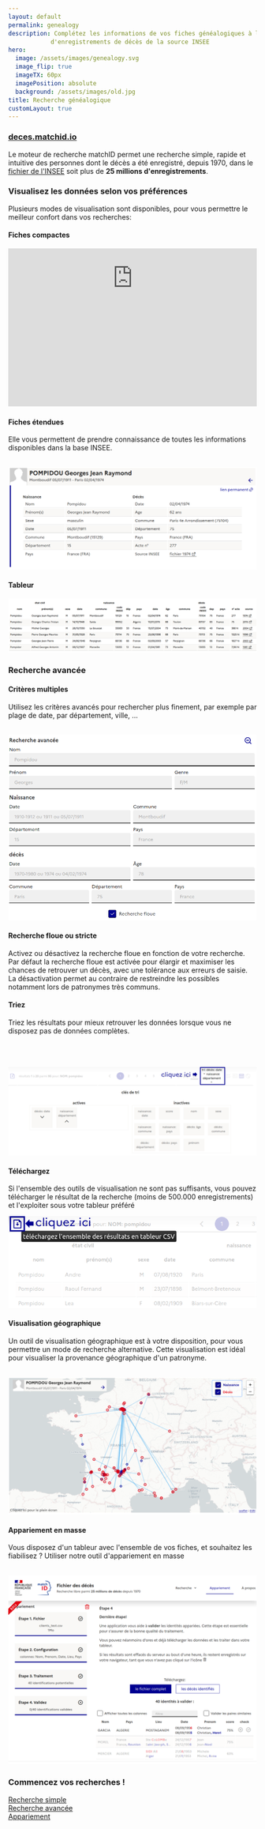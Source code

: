 ```yaml
---
layout: default
permalink: genealogy
description: Complétez les informations de vos fiches généalogiques à l'aide des 25 millions
            d'enregistrements de décès de la source INSEE
hero:
  image: /assets/images/genealogy.svg
  image_flip: true
  imageTX: 60px
  imagePosition: absolute
  background: /assets/images/old.jpg
title: Recherche généalogique
customLayout: true
---
```


<div class="fr-col-12 fr-mt-2w"></div>
<div class="fr-col-12">
    <h3 class="fr-text--center"><a href="https://deces.matchid.io/search" title="moteur de recherche des décès">deces.matchid.io</a></h3>
    <p>
    Le moteur de recherche matchID permet une recherche simple, rapide et intuitive des personnes dont le décès a été enregistré, depuis 1970, dans le <a href="https://www.data.gouv.fr/fr/datasets/fichier-des-personnes-decedees/" target="_blank">fichier de l'INSEE</a> soit plus de <strong>25 millions d'enregistrements</strong>.
    </p>
    <h3 class="fr-text--center fr-hero">
    Visualisez les données selon vos préférences
    </h3>
    <p>
    Plusieurs modes de visualisation sont disponibles, pour vous permettre le meilleur confort dans vos recherches:
    </p>
</div>

<div class="fr-col-xl-6 fr-col-lg-6 fr-col-md-6 fr-col-sm-12 fr-col-xs-12 fr-p-1w">
  <h4>Fiches compactes</h4>
  <div style="overflow:hidden">
    <iframe frameborder="0" width="100%" height="520px"
        scrolling="no" style="margin-top: -200px;"
        src="https://deces.matchid.io/search?q=Pompidou%20Georges"
    >
    </iframe>
  </div>
</div>

<div class="fr-col-xl-6 fr-col-lg-6 fr-col-md-6 fr-col-sm-12 fr-col-xs-12 fr-p-1w">
    <h4> Fiches étendues </h4>
    <p>
        Elle vous permettent de prendre connaissance de toutes les informations disponibles
        dans la base INSEE.
    </p>
    <br>
    <img class="fr-responsive-img" src="assets/images/deces-ui-card.png" alt="fiche étendue">
</div>

<div class="fr-col-12">
    <h4> Tableur </h4>
    <div style="overlow-x: hidden">
    <img style="width:1000px;" src="assets/images/deces-ui-table.png" alt="tableur">
    </div>
</div>

<div class="fr-col-12">
    <h3 class="fr-text--center fr-hero">
        Recherche avancée
    </h3>
</div>

<div class="fr-col-xl-6 fr-col-lg-6 fr-col-md-6 fr-col-sm-12 fr-col-xs-12 fr-p-1w">
    <h4> Critères multiples </h4>
    <p>
        Utilisez les critères avancés pour rechercher plus finement, par exemple par plage de date,
        par département, ville, ...
    </p>
    <br>
    <img class="fr-responsive-img" src="assets/images/deces-ui-advanced.png" alt="fiche étendue">
    <h4> Recherche floue ou stricte </h4>
    <p>
        Activez ou désactivez la recherche floue en fonction de votre recherche. Par défaut la recherche
        floue est activée pour élargir et maximiser les chances de retrouver un décès, avec une tolérance
        aux erreurs de saisie. La désactivation permet
        au contraire de restreindre les possibles notamment lors de patronymes très communs.
    </p>
</div>

<div class="fr-col-xl-6 fr-col-lg-6 fr-col-md-6 fr-col-sm-12 fr-col-xs-12 fr-p-1w">
    <h4> Triez </h4>
    <p>
        Triez les résultats pour mieux retrouver les données lorsque vous ne disposez pas
        de données complètes.
    </p>
    <span class="fr-mobile--hide"><br><br><br></span>
    <img class="fr-responsive-img" src="assets/images/deces-ui-sort.png" alt="tri avancé">
    <h4> Téléchargez </h4>
    <p>Si l'ensemble des outils de visualisation ne sont pas suffisants, vous pouvez télécharger
    le résultat de la recherche (moins de 500.000 enregistrements) et l'exploiter sous votre tableur
    préféré
    </p>
    <img class="fr-responsive-img" src="assets/images/deces-ui-download.png" alt="télécharger">
</div>


<div class="fr-col-xl-6 fr-col-lg-6 fr-col-md-6 fr-col-sm-12 fr-col-xs-12 fr-p-1w">
    <h4> Visualisation géographique </h4>
    <p>
        Un outil de visualisation géographique est à votre disposition, pour vous permettre un mode de recherche alternative. Cette visualisation est idéal pour visualiser la provenance géographique d'un patronyme.
    </p>
    <br>
    <img class="fr-responsive-img" src="assets/images/deces-ui-geo.png" alt="fiche étendue">
</div>

<div class="fr-col-xl-6 fr-col-lg-6 fr-col-md-6 fr-col-sm-12 fr-col-xs-12 fr-p-1w">
    <h4> Appariement en masse </h4>
    <p>
        Vous disposez d'un tableur avec l'ensemble de vos fiches, et souhaitez les fiabilisez ? Utiliser notre outil d'appariement en masse
    </p>
    <br>
    <img class="fr-responsive-img" src="assets/images/deces-ui-link.png" alt="fiche étendue">
</div>

<div class="fr-col-12 fr-text--center">
    <h3> Commencez vos recherches ! </h3>
</div>
<div class="fr-col-xl-4 fr-col-lg-4 fr-col-md-4 fr-col-sm-4 fr-col-xs-12 fr-text--center">
    <a href="https://deces.matchid.io/search" class="fr-link fr-link--icon-right" target="_self" title="Recherche simple"> Recherche simple</a>
</div>
<div class="fr-col-xl-4 fr-col-lg-4 fr-col-md-4 fr-col-sm-4 fr-col-xs-12 fr-text--center">
    <a href="https://deces.matchid.io/search?advanced=true" class="fr-link fr-link--icon-right" target="_self" title="Recherche avancée"> Recherche avancée</a>
</div>
<div class="fr-col-xl-4 fr-col-lg-4 fr-col-md-4 fr-col-sm-4 fr-col-xs-12 fr-text--center">
    <a href="https://deces.matchid.io/link" class="fr-link fr-link--icon-right" target="_self" title="Appariement"> Appariement</a>
</div>
